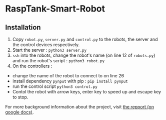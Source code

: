 # RaspTank-Smart-Robot

## Installation

1. Copy `robot.py`, `server.py` and `control.py` to the robots, the server and the control devices respectively.
2. Start the server : `python3 server.py`
3. `ssh` into the robots, change the robot's name (on line 12 of `robots.py`) and run the robot's script : `python3 robot.py`
4. On the controllers :
  - change the name of the robot to connect to on line 26
  - install dependency `pynput` with pip : `pip install pynput`
  - run the control script `python3 control.py`
  - Contol the robot with arrow keys, enter key to speed up and escape key to stop.

For more background information about the project, visit [the repport (on google docs)](https://docs.google.com/document/d/1XVuAASW684ZgTcmLe7ufRhombKnfWIZ8ck3HnSP8wMI/edit?usp=sharing).
